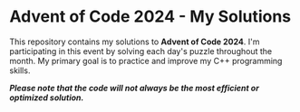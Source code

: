 <h1> Advent of Code 2024 - My Solutions </h1>

This repository contains my solutions to **Advent of Code 2024**. I'm participating in this event by solving each day's puzzle throughout the month. My primary goal is to practice and improve my C++ programming skills. 

***Please note that the code will not always be the most efficient or optimized solution.***

